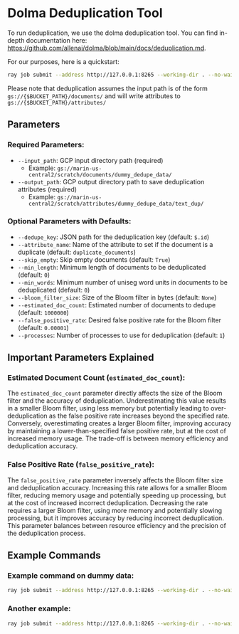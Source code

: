 # Dolma Deduplication Tool

To run deduplication, we use the dolma deduplication tool. You can find in-depth documentation here: https://github.com/allenai/dolma/blob/main/docs/deduplication.md.

For our purposes, here is a quickstart:

```bash
ray job submit --address http://127.0.0.1:8265 --working-dir . --no-wait -- python marin/processing/classification/dedupe.py --input_path gs://marin-us-central2/documents/hello_world_fw/v1.0/quickstart/ --output_path gs://marin-us-central2/attributes/hello_world_fw/v1.0/quickstart_duplicates/
```

Please note that deduplication assumes the input path is of the form `gs://{$BUCKET_PATH}/documents/` and will write attributes to `gs://{$BUCKET_PATH}/attributes/`

## Parameters

### Required Parameters:
- `--input_path`: GCP input directory path (required)
    - Example: `gs://marin-us-central2/scratch/documents/dummy_dedupe_data/`
- `--output_path`: GCP output directory path to save deduplication attributes (required)
    - Example: `gs://marin-us-central2/scratch/attributes/dummy_dedupe_data/text_dup/`

### Optional Parameters with Defaults:
- `--dedupe_key`: JSON path for the deduplication key (default: `$.id`)
- `--attribute_name`: Name of the attribute to set if the document is a duplicate (default: `duplicate_documents`)
- `--skip_empty`: Skip empty documents (default: `True`)
- `--min_length`: Minimum length of documents to be deduplicated (default: `0`)
- `--min_words`: Minimum number of uniseg word units in documents to be deduplicated (default: `0`)
- `--bloom_filter_size`: Size of the Bloom filter in bytes (default: `None`)
- `--estimated_doc_count`: Estimated number of documents to dedupe (default: `1000000`)
- `--false_positive_rate`: Desired false positive rate for the Bloom filter (default: `0.00001`)
- `--processes`: Number of processes to use for deduplication (default: `1`)

## Important Parameters Explained

### Estimated Document Count (`estimated_doc_count`):
The `estimated_doc_count` parameter directly affects the size of the Bloom filter and the accuracy of deduplication. Underestimating this value results in a smaller Bloom filter, using less memory but potentially leading to over-deduplication as the false positive rate increases beyond the specified rate. Conversely, overestimating creates a larger Bloom filter, improving accuracy by maintaining a lower-than-specified false positive rate, but at the cost of increased memory usage. The trade-off is between memory efficiency and deduplication accuracy.

### False Positive Rate (`false_positive_rate`):
The `false_positive_rate` parameter inversely affects the Bloom filter size and deduplication accuracy. Increasing this rate allows for a smaller Bloom filter, reducing memory usage and potentially speeding up processing, but at the cost of increased incorrect deduplication. Decreasing the rate requires a larger Bloom filter, using more memory and potentially slowing processing, but it improves accuracy by reducing incorrect deduplication. This parameter balances between resource efficiency and the precision of the deduplication process.

## Example Commands

### Example command on dummy data:
```bash
ray job submit --address http://127.0.0.1:8265 --working-dir . --no-wait -- python marin/processing/classification/dedupe.py --input_path gs://marin-us-central2/scratch/documents/dummy_dedupe_data/text/ --output_path gs://marin-us-central2/scratch/attributes/dummy_dedupe_data/text_dup/
```

### Another example:
```bash
ray job submit --address http://127.0.0.1:8265 --working-dir . --no-wait -- python marin/processing/classification/dedupe.py --input_path gs://marin-us-central2/scratch/documents/dedupe_data/v1/testdedupe/ --output_path gs://marin-us-central2/scratch/attribute/dedupe_data/v1/testdedupe/
```
```
